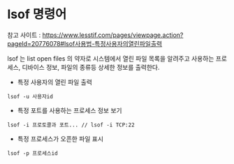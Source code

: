 # lsof 명령어

참고 사이트 : https://www.lesstif.com/pages/viewpage.action?pageId=20776078#lsof사용법-특정사용자의열린파일출력  

lsof 는 list open files 의 약자로 시스템에서 열린 파일 목록을 알려주고 사용하는 프로세스, 디바이스 정보, 파일의 종류등 상세한 정보를 출력한다.  

* 특정 사용자의 열린 파일 출력  
```
lsof -u 사용자id
```

* 특정 포트를 사용하는 프로세스 정보 보기
```
lsof -i 프로토콜과 포트... // lsof -i TCP:22
```

* 특정 프로세스가 오픈한 파일 표시
```
lsof -p 프로세스id
```
